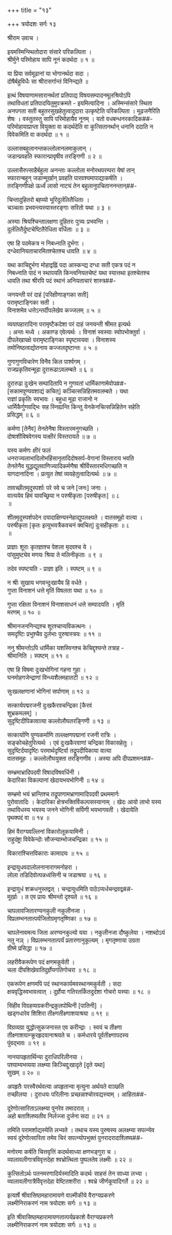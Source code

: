 +++
title = "१३"

+++
त्रयोदशः सर्गः १३  
  
श्रीराम उवाच ।  
  
इयमस्मिन्स्थितोदारा संसारे परिकल्पिता ।  
श्रीर्मुने परिमोहाय सापि नूनं कदर्थदा ॥ १ ॥  
  
या प्रिया सर्वमूढानां या भोगानर्थदा सदा ।  
दोषैर्बहुविधैः सा श्रीरासर्गान्तं विनिन्द्यते ॥  
  
इत्थं विषयाणामसारानर्थतां प्रतिपाद्य विषयसम्पादनमूलश्रियोऽपि   
तथाविधतां प्रतिपादयितुमुपक्रमते - इयमित्यादिना । अस्मिन्संसारे स्थिता   
अनपगता सती बहुतरसुखहेतुत्वादुदारा उत्कृष्टेति परिकल्पिता । मूढजनैरिति   
शेषः । वस्तुतस्तु सापि परिमोहायैव नूनम् । यतो वधबन्धनरकादिक##-  
परिमोहायाप्राप्ता वियुक्ता वा कदर्थदेति वा कुत्सितानर्थान् धनानि ददाति न   
विवेकमिति वा कदर्थदा ॥ १ ॥  
  
उल्लासबहुलानन्तकल्लोलानलमाकुलान् ।  
जडान्प्रवहति स्फारान्प्रावृषीव तरङ्गिणी ॥ २ ॥  
  
उल्लासैरुत्साहैर्बहुला अनन्ताः कल्लोला मनोरथपरम्परा येषां तान्   
स्फारान्बहून् जडान्मूर्खान् प्रवहति पारवश्यमापाद्याकर्षति ।   
तरङ्गिणीपक्षे ऊर्ध्वं लासो नाट्यं तेन बहुलानुपचिताननन्तान्##-  
  
चिन्तादुहितरो बह्व्यो भूरिदुर्ललितैधिताः ।  
चञ्चलाः प्रभवन्त्यस्यास्तरङ्गाः सरितो यथा ॥ ३ ॥  
  
अस्याः श्रियश्चिन्तालक्षणा दुहितरः पुत्र्यः प्रभवन्ति ।   
दुर्ललितैर्दुष्टचेष्टितैरेधिता वर्धिताः ॥ ३ ॥  
  
एषा हि पदमेकत्र न निबध्नाति दुर्भगा ।  
दग्धेवानियताचारमितश्चेतश्च धावति ॥ ४ ॥  
  
यथा काचिद्दुर्भगा मोहाद्वह्निं पदा आस्कन्द्य दग्धा सती एकत्र पदं न   
निबध्नाति पादं न स्थापयति किन्त्वनियतचेष्टं यथा स्यात्तथा इतश्चेतश्च   
धावति तथा श्रीरपि पदं स्थानं अनियताचारं शास्त्र##-  
  
जनयन्ती परं दाहं [परिक्षीणाङ्गका सती]   
परामृष्टाङ्गिका सती ।  
विनाशमेव धत्तेऽन्तर्दीपलेखेव कज्जलम् ॥ ५ ॥  
  
व्ययापहारादिना परामृष्टैकदेशा परं दाहं जनयन्ती श्रीमत इत्यर्थः   
। अन्तः मध्ये । अकाण्ड एवेत्यर्थः । विनाशं स्वस्याः स्वोपभोक्तुर्वा ।   
दीपलेखापक्षे परामृष्टाङ्गिका स्पृष्टावयवा । विनाशस्य   
तमोनिष्ठत्वद्योतनाय कज्जलदृष्टान्तः ॥ ५ ॥  
  
गुणागुणविचारेण विनैव किल पार्श्वगम् ।  
राजप्रकृतिवन्मूढा दुरारूढाऽवलम्बते ॥ ६ ॥  
  
दुरारुढा दुःखेन सम्पादितापि न गुणवतां धार्मिकाणामेवोप##-  
[सकामपुण्यवशाद्यं कचित्] कञ्चित्सन्निहितमवलम्बते । यथा   
राज्ञां प्रकृतिः स्वभावः । बहुधा मूढा राजानो न   
धार्मिकैर्गुणवद्भिः सह स्निह्यन्ति किन्तु येनकेनचित्सन्निहितेन सहेति   
प्रसिद्धम् ॥ ६ ॥  
  
कर्मणा [तेनैव] तेनतेनैषा विस्तारमनुगच्छति ।  
दोषाशीविषवेगस्य यत्क्षीरं विस्तरायते ॥ ७ ॥  
  
यस्य कर्मणः क्षीरं फलं   
धनराज्यलाभादिलोभहिंसानृतादिदोषसर्प-वेगानां विस्ताराय भवति   
तेनतेनैव युद्धद्यूतवाणिज्यादिकर्मणैषा श्रीर्विस्तारमधिगच्छति न   
यागदानादिना । प्रत्युत तेषां व्ययहेतुत्वादित्यर्थः ॥ ७ ॥  
  
तावच्छीतमृदुस्पर्शाः परे स्वे च जने [जनः] जनाः ।  
वात्ययेव हिमं यावच्छ्रिया न परुषीकृताः [परुषीकृतः] ॥ ८   
॥  
  
शीतमृदुस्पर्शपदेन दयादाक्षिण्यस्नेहाद्युपलक्ष्यते । वातसमूहो वात्या ।   
परुषीकृता [कृतः इत्युभयत्रैकवचनं क्वचित्] दुःसहीकृताः ॥ ८   
॥  
  
प्राज्ञाः शूराः कृतज्ञाश्च पेशला मृदवश्च ये ।  
पांसुमुष्ट्येव मणयः श्रिया ते मलिनीकृताः ॥ ९ ॥  
  
तदेव स्पष्टयति - प्राज्ञा इति । स्पष्टम् ॥ ९ ॥  
  
न श्रीः सुखाय भगवन्दुःखायैव हि वर्धते ।  
गुप्ता विनाशनं धत्ते मृतिं विषलता यथा ॥ १० ॥  
  
गुप्ता रक्षिता विनाशनं विनाशसाधनं धत्ते सम्पादयति । मृतिं   
मरणम् ॥ १० ॥  
  
श्रीमानजननिन्द्यश्च शूरश्चाप्यविकत्थनः ।  
समदृष्टिः प्रभुश्चैव दुर्लभाः पुरुषास्त्रयः ॥ ११ ॥  
  
ननु श्रीमन्तोऽपि धार्मिका यशस्विनश्च केचिद्दृश्यन्ते तत्राह -   
श्रीमानिति । स्पष्टम् ॥ ११ ॥  
  
एषा हि विषमा दुःखभोगिनां गहना गुहा ।  
घनमोहगजेन्द्राणां विन्ध्यशैलमहातटी ॥ १२ ॥  
  
सुःखलक्षणानां भोगिनां सर्पाणाम् ॥ १२ ॥  
  
सत्कार्यपद्मरजनी दुःखकैरवचन्द्रिका [कैरवं   
शुभ्रकमलम्] ।  
सुदृष्टिदीपिकावात्या कल्लोलौघतरङ्गिणी ॥ १३ ॥  
  
सत्कार्याणि पुण्यकर्माणि तल्लक्षणपद्मानां रजनी रात्रिः ।   
सङ्कोचहेतुरित्यर्थः । एवं दुःखकैरवाणां चन्द्रिका विकासहेतुः ।   
सुदृष्टिर्दयादृष्टिः परमार्थदृष्टिर्वा तद्रूपदीपिकाया वात्या   
वातसमूहः । कल्लोलौघयुक्ता तरङ्गिणीव । अस्या अपि दीपप्रशमन##-  
  
सम्भ्रमाभ्रादिपदवी विषादविषवर्धिनी ।  
केदारिका विकल्पानां खेदायभयभोगिनी ॥ १४ ॥  
  
सम्भ्रमो भयं भ्रान्तिश्च तद्रूपाणामभ्राणामादिपदवी प्रथममार्गः   
पुरोवातादिः । केदारिका क्षेत्रभक्तिर्विकल्पसस्यानाम् । खेदः आयो लाभो यस्य   
तथाविधस्य भयस्य जनने भोगिनी सर्पिणी भयभागवती । खेदायेति   
पृथक्पदं वा ॥ १४ ॥  
  
हिमं वैराग्यवल्लिनां विकारोलूकयामिनी ।  
राहुदंष्ट्रा विवेकेन्दोः सौजन्याम्भोजचन्द्रिका ॥ १५ ॥  
  
विकाराश्चित्तविकाराः कामादयः ॥ १५ ॥  
  
इन्द्रायुधवदालोलनानारागमनोहरा ।  
लोला तडिदिवोत्पन्नध्वंसिनी च जडाश्रया ॥ १६ ॥  
  
इन्द्रायुधं शक्रधनुस्तद्वत् । चन्द्रायुधमिति पाठेऽप्यर्धचन्द्रवद्व##-  
मूर्खाः । त एव प्रायः श्रीमन्तो दृश्यते ॥ १६ ॥  
  
चापलावजितारण्यनकुली नकुलीनजा ।  
विप्रलम्भनतात्पर्यजितोग्रमृगतृष्णिका ॥ १७ ॥  
  
चापलेनावमत्य जिता अरण्यनकुल्यो यया । नकुलीनजा दौष्कुलेया । नशब्दोऽयं   
नतु नञ् । विप्रलम्भनतात्पर्यं प्रतारणानुकूल्यम् । मृगतृष्णाया उग्रता   
ग्रीष्मे प्रसिद्धा ॥ १७ ॥  
  
लहरीवैकरूपेण पदं क्षणमकूर्वती ।  
चला दीपशिखेवातिदुर्ज्ञेयगतिगोचरा ॥ १८ ॥  
  
एकरूपेण क्षणमपि पदं स्थानकार्यमवस्थानमकुर्वती । सदा   
क्षयवृद्धिस्वभावत्वात् । दुर्ज्ञेया गतिरतर्कितदुर्दशा गोचरो यस्याः ॥ १८ ॥  
  
सिंहीव विग्रहव्यग्रकरीन्द्रकुलपोथिनी [पातिनी] ।  
खड्गधारेव शिशिरा तीक्ष्णतीक्ष्णाशयाश्रया ॥ १९ ॥  
  
विग्रव्यग्रा युद्धोत्सुकजनास्त एव करीन्द्राः । स्वयं च तीक्ष्णा   
तीक्ष्णाशयान्क्रूरहृदयानाश्रयते च । कर्मधारये पूर्वतीक्ष्णापदस्य   
पुंवद्भावः ॥ १९ ॥  
  
नानयापहृतार्थिन्या दुराधिपरिलीनया ।  
पश्याम्यभव्यया लक्ष्म्या किञ्चिद्दुःखादृते [दृते यथा]   
सुखम् ॥ २० ॥  
  
अपहृतैः परस्वैरर्थवत्या अपहृतान्वा मृत्युना अर्थयते वाञ्छति   
तच्छीलया । दुराधयः परिलीनाः प्रच्छन्नाश्चोरवद्यस्याम् । आहिता##-  
  
दूरेणोत्सारिताऽलक्ष्म्या पुनरेव तमादरात् ।  
अहो बताश्लिष्यतीव निर्लज्जा दुर्जना सदा ॥ २१ ॥  
  
तमिति परामर्शाद्यस्येति लभ्यते । तथाच यस्य पुरुषस्य अलक्ष्म्या सपत्न्येव   
स्वयं दूरेणोत्सारिता तमेव चिरं सपत्न्योपभुक्तं पुनरादरादाश्लिष्य##-  
  
मनोरमा कर्षति चित्तवृत्तिं कदर्थसाध्या क्षणभङ्गुरा च ।  
व्यालावलीगात्रविवृत्तदेहा श्वभ्रोत्थिता पुष्पलतेव लक्ष्मीः ॥ २२ ॥  
  
कुत्सितोऽर्थः पतनमरणादिर्यस्मादिति कदर्थः साहसं तेन साध्या लभ्या ।   
व्यालावलीगात्रैर्विवृत्तदेहा वेष्टितशरीरा । श्वभ्रे जीर्णकूपादिगर्ते ॥ २२ ॥  
  
इत्यार्षे श्रीवासिष्ठमहारामायणे वाल्मीकीये वैराग्यप्रकरणे   
लक्ष्मीनिराकरणं नाम त्रयोदशः सर्गः ॥ १३ ॥  
  
इति श्रीवासिष्ठमहारामायणतात्पर्यप्रकाशे वैराग्यप्रकरणे   
लक्ष्मीनिराकरणं नाम त्रयोदशः सर्गः ॥ १३ ॥  
  